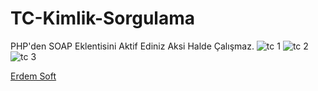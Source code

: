 # TC-Kimlik-Sorgulama
PHP'den SOAP Eklentisini Aktif Ediniz Aksi Halde Çalışmaz.
![tc 1](https://user-images.githubusercontent.com/47487615/190512179-023fcef1-d498-4148-bb7e-0b4af1a7395c.png)
![tc 2](https://user-images.githubusercontent.com/47487615/190512183-a60f52b2-41af-45f0-944c-fd0eae1b5890.png)
![tc 3](https://user-images.githubusercontent.com/47487615/190512188-583fc22c-4478-463c-8a3a-c1c077bbc446.png)

<a href="https://www.erdemsoft.com/" rel="dofollow">Erdem Soft</a>
